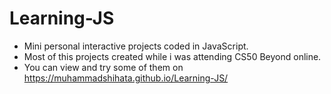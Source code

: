 # Learning-JS
- Mini personal interactive projects coded in JavaScript.
- Most of this projects created while i was attending CS50 Beyond online.
- You can view and try some of them on https://muhammadshihata.github.io/Learning-JS/  